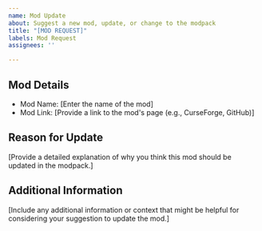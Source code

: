 ```yaml
---
name: Mod Update
about: Suggest a new mod, update, or change to the modpack
title: "[MOD REQUEST]"
labels: Mod Request
assignees: ''

---
```


## Mod Details
- Mod Name: [Enter the name of the mod]
- Mod Link: [Provide a link to the mod's page (e.g., CurseForge, GitHub)]

## Reason for Update
[Provide a detailed explanation of why you think this mod should be updated in the modpack.]

## Additional Information
[Include any additional information or context that might be helpful for considering your suggestion to update the mod.]
